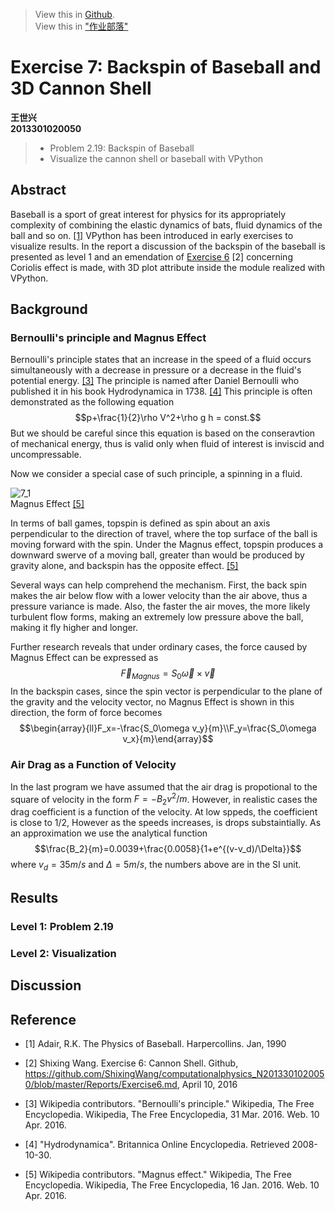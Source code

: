 ﻿
> View this in [Github](https://github.com/ShixingWang/computationalphysics_N2013301020050/blob/master/Reports/Exercise7.md).    
> View this in ["作业部落"](https://www.zybuluo.com/ShixingWang/note/339854)

# Exercise 7: Backspin of Baseball and 3D Cannon Shell

 __王世兴__     
 __2013301020050__      

> + Problem 2.19: Backspin of Baseball      
> + Visualize the cannon shell or baseball with VPython     

## Abstract      
Baseball is a sport of great interest for physics for its appropriately complexity of combining the elastic dynamics of bats, fluid dynamics of the ball and so on. [\[1\]](http://www.amazon.com/Physics-Baseball-Robert-Kemp-Adair/dp/0060084367) VPython has been introduced in early exercises to visualize results. In the report a discussion of the backspin of the baseball is presented as level 1 and an emendation of [Exercise 6](https://www.zybuluo.com/ShixingWang/note/333176) [2] concerning Coriolis effect is made, with 3D plot attribute inside the module realized with VPython.           
## Background      
### Bernoulli's principle and Magnus Effect      
Bernoulli's principle states that an increase in the speed of a fluid occurs simultaneously with a decrease in pressure or a decrease in the fluid's potential energy. [\[3\]](https://en.wikipedia.org/wiki/Bernoulli%27s_principle) The principle is named after Daniel Bernoulli who published it in his book Hydrodynamica in 1738. [\[4\]](http://global.britannica.com/biography/Daniel-Bernoulli#ref200813) This principle is often demonstrated as the following equation
$$p+\frac{1}{2}\rho V^2+\rho g h = const.$$
But we should be careful since this equation is based on the conseravtion of mechanical energy, thus is valid only when fluid of interest is inviscid and uncompressable.

Now we consider a special case of such principle, a spinning in a fluid.      

![7_1](https://raw.githubusercontent.com/ShixingWang/computationalphysics_N2013301020050/master/Pictures/7_1.png)       
Magnus Effect [\[5\]](https://en.wikipedia.org/wiki/Magnus_effect)

In terms of ball games, topspin is defined as spin about an axis perpendicular to the direction of travel, where the top surface of the ball is moving forward with the spin. Under the Magnus effect, topspin produces a downward swerve of a moving ball, greater than would be produced by gravity alone, and backspin has the opposite effect. [\[5\]](https://en.wikipedia.org/wiki/Magnus_effect)

Several ways can help comprehend the mechanism. First, the back spin makes the air below flow with a lower velocity than the air above, thus a pressure variance is made. Also, the faster the air moves, the more likely turbulent flow forms, making an extremely low pressure above the ball, making it fly higher and longer.

Further research reveals that under ordinary cases, the force caused by Magnus Effect can be expressed as
$$\vec F_{Magnus}=S_0\vec\omega\times \vec v$$
In the backspin cases, since the spin vector is perpendicular to the plane of the gravity and the velocity vector, no Magnus Effect is shown in this direction, the form of force becomes 
$$\begin{array}{ll}F_x=-\frac{S_0\omega v_y}{m}\\F_y=\frac{S_0\omega v_x}{m}\end{array}$$

### Air Drag as a Function of Velocity       
In the last program we have assumed that the air drag is propotional to the square of velocity in the form $F=-B_2v^2/m$. However, in realistic cases the drag coefficient is a function of the velocity. At low sppeds, the coefficient is close to 1/2, However as the speeds increases, is drops substaintially. As an approximation we use the analytical function
$$\frac{B_2}{m}=0.0039+\frac{0.0058}{1+e^{(v-v_d)/\Delta}}$$
where $v_d=35m/s$ and $\Delta=5m/s$, the numbers above are in the SI unit.
## Results
### Level 1: Problem 2.19
### Level 2: Visualization
## Discussion

## Reference     
+ [1] Adair, R.K. The Physics of Baseball. Harpercollins. Jan, 1990

+ [2] Shixing Wang. Exercise 6: Cannon Shell. Github, https://github.com/ShixingWang/computationalphysics_N2013301020050/blob/master/Reports/Exercise6.md, April 10, 2016

+ [3] Wikipedia contributors. "Bernoulli's principle." Wikipedia, The Free Encyclopedia. Wikipedia, The Free Encyclopedia, 31 Mar. 2016. Web. 10 Apr. 2016.

+ [4] "Hydrodynamica". Britannica Online Encyclopedia. Retrieved 2008-10-30.

+ [5] Wikipedia contributors. "Magnus effect." Wikipedia, The Free Encyclopedia. Wikipedia, The Free Encyclopedia, 16 Jan. 2016. Web. 10 Apr. 2016.